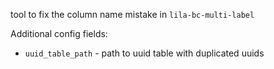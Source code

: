 tool to fix the column name mistake in `lila-bc-multi-label`

Additional config fields:

* `uuid_table_path` - path to uuid table with duplicated uuids